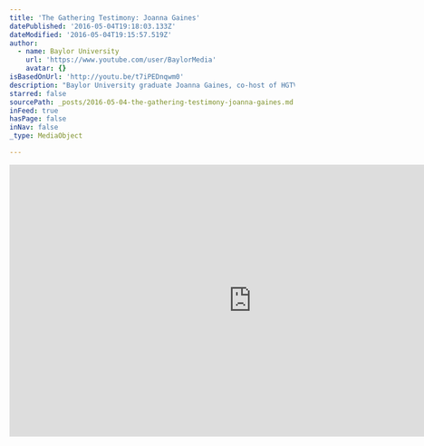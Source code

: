```yaml
---
title: 'The Gathering Testimony: Joanna Gaines'
datePublished: '2016-05-04T19:18:03.133Z'
dateModified: '2016-05-04T19:15:57.519Z'
author:
  - name: Baylor University
    url: 'https://www.youtube.com/user/BaylorMedia'
    avatar: {}
isBasedOnUrl: 'http://youtu.be/t7iPEDnqwm0'
description: "Baylor University graduate Joanna Gaines, co-host of HGTV's \"Fixer Upper,\" shares how following God's direction -- even while questioning it -- has led to experiences beyond her wildest dreams. Credits: Produced by Robert Fuller (http://www.fullwritecreative.com) of Antioch Community Church (http://www.antiochcc.com) in Waco, Texas, for The Gathering, held at McLane Stadium on Palm Sunday, March 29, 2015."
starred: false
sourcePath: _posts/2016-05-04-the-gathering-testimony-joanna-gaines.md
inFeed: true
hasPage: false
inNav: false
_type: MediaObject

---
```

<iframe src="http://cdn.embedly.com/widgets/media.html?src=https%3A%2F%2Fwww.youtube.com%2Fembed%2Ft7iPEDnqwm0%3Ffeature%3Doembed&amp;url=https%3A%2F%2Fwww.youtube.com%2Fwatch%3Fv%3Dt7iPEDnqwm0%26feature%3Dyoutu.be&amp;image=https%3A%2F%2Fi.ytimg.com%2Fvi%2Ft7iPEDnqwm0%2Fhqdefault.jpg&amp;key=b7d04c9b404c499eba89ee7072e1c4f7&amp;type=text%2Fhtml&amp;schema=youtube" width="854" height="480" scrolling="no" frameborder="0" allowfullscreen="" style=""></iframe>